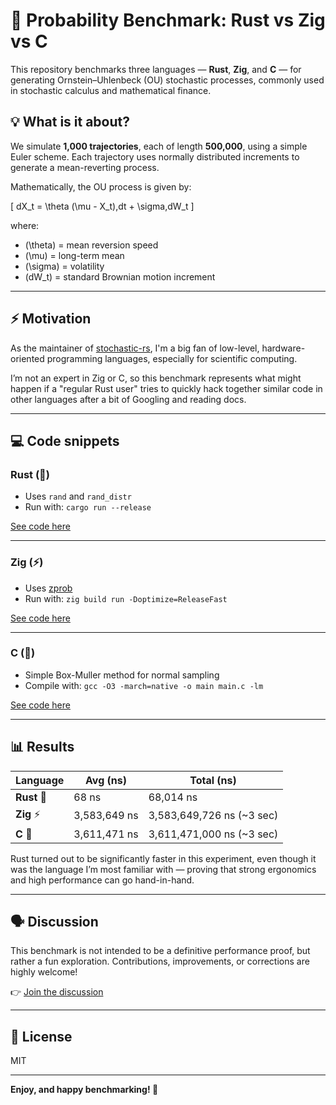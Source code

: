# 🦀 Probability Benchmark: Rust vs Zig vs C

This repository benchmarks three languages — **Rust**, **Zig**, and **C** — for generating Ornstein–Uhlenbeck (OU) stochastic processes, commonly used in stochastic calculus and mathematical finance.

## 💡 What is it about?

We simulate **1,000 trajectories**, each of length **500,000**, using a simple Euler scheme. Each trajectory uses normally distributed increments to generate a mean-reverting process.

Mathematically, the OU process is given by:

\[
dX_t = \theta (\mu - X_t)\,dt + \sigma\,dW_t
\]

where:
- \(\theta\) = mean reversion speed
- \(\mu\) = long-term mean
- \(\sigma\) = volatility
- \(dW_t\) = standard Brownian motion increment

---

## ⚡ Motivation

As the maintainer of [stochastic-rs](https://github.com/dancixx/stochastic-rs), I'm a big fan of low-level, hardware-oriented programming languages, especially for scientific computing.

I’m not an expert in Zig or C, so this benchmark represents what might happen if a "regular Rust user" tries to quickly hack together similar code in other languages after a bit of Googling and reading docs.

---

## 💻 Code snippets

### Rust (🦀)

- Uses `rand` and `rand_distr`
- Run with: `cargo run --release`

[See code here](./rust_version.rs)

---

### Zig (⚡)

- Uses [zprob](https://github.com/pblischak/zprob)
- Run with: `zig build run -Doptimize=ReleaseFast`

[See code here](./zig_version.zig)

---

### C (👴)

- Simple Box-Muller method for normal sampling
- Compile with: `gcc -O3 -march=native -o main main.c -lm`

[See code here](./c_version.c)

---

## 📊 Results

| Language | Avg (ns)    | Total (ns)              |
|-----------|-------------|------------------------|
| **Rust** 🦀 | 68 ns    | 68,014 ns          |
| **Zig** ⚡ | 3,583,649 ns | 3,583,649,726 ns (~3 sec) |
| **C** 👴  | 3,611,471 ns | 3,611,471,000 ns (~3 sec) |

Rust turned out to be significantly faster in this experiment, even though it was the language I’m most familiar with — proving that strong ergonomics and high performance can go hand-in-hand.

---

## 🗣️ Discussion

This benchmark is not intended to be a definitive performance proof, but rather a fun exploration. Contributions, improvements, or corrections are highly welcome!

👉 [Join the discussion](https://github.com/rust-dd/probability-benchmark/discussions/1)

---

## 📎 License

MIT

---

**Enjoy, and happy benchmarking! 🚀**
